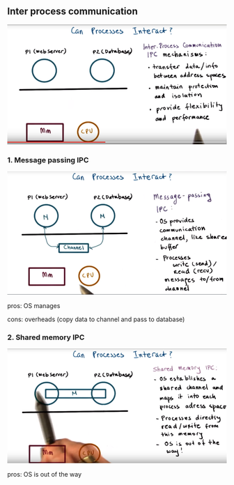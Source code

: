 ## Inter process communication

![](/assets/IPC.png)

### 1. Message passing IPC

![](/assets/message_passing_IPC.png)

pros: OS manages

cons: overheads \(copy data to channel and pass to database\)

### 2. Shared memory IPC

![](/assets/shared_memory_IPC.png)

pros: OS is out of the way

